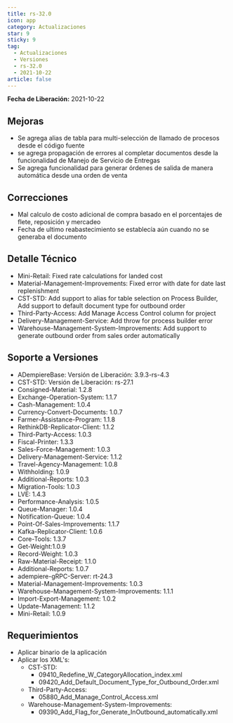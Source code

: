 ```yaml
---
title: rs-32.0
icon: app
category: Actualizaciones
star: 9
sticky: 9
tag:
  - Actualizaciones
  - Versiones
  - rs-32.0
  - 2021-10-22
article: false
---
```


**Fecha de Liberación:** 2021-10-22

## Mejoras

- Se agrega alias de tabla para multi-selección de llamado de procesos desde el código fuente
- se agrega propagación de errores al completar documentos desde la funcionalidad de Manejo de Servicio de Entregas
- Se agrega funcionalidad para generar órdenes de salida de manera automática desde una orden de venta

## Correcciones

- Mal calculo de costo adicional de compra basado en el porcentajes de flete, reposición y mercadeo
- Fecha de ultimo reabastecimiento se establecía aún cuando no se generaba el documento

## Detalle Técnico

- Mini-Retail: Fixed rate calculations for landed cost
- Material-Management-Improvements: Fixed error with date for date last replenishment
- CST-STD: Add support to alias for table selection on Process Builder, Add support to default document type for outbound order
- Third-Party-Access: Add Manage Access Control column for project
- Delivery-Management-Service: Add throw for process builder error
- Warehouse-Management-System-Improvements: Add support to generate outbound order from sales order automatically

## Soporte a Versiones

- ADempiereBase: Versión de Liberación: 3.9.3-rs-4.3
- CST-STD: Versión de Liberación: rs-27.1
- Consigned-Material: 1.2.8
- Exchange-Operation-System: 1.1.7
- Cash-Management: 1.0.4
- Currency-Convert-Documents: 1.0.7
- Farmer-Assistance-Program: 1.1.8
- RethinkDB-Replicator-Client: 1.1.2
- Third-Party-Access: 1.0.3
- Fiscal-Printer: 1.3.3
- Sales-Force-Management: 1.0.3
- Delivery-Management-Service: 1.1.2
- Travel-Agency-Management: 1.0.8
- Withholding: 1.0.9
- Additional-Reports: 1.0.3
- Migration-Tools: 1.0.3
- LVE: 1.4.3
- Performance-Analysis: 1.0.5
- Queue-Manager: 1.0.4
- Notification-Queue: 1.0.4
- Point-Of-Sales-Improvements: 1.1.7
- Kafka-Replicator-Client: 1.0.6
- Core-Tools: 1.3.7
- Get-Weight:1.0.9
- Record-Weight: 1.0.3
- Raw-Material-Receipt: 1.1.0
- Additional-Reports: 1.0.7
- adempiere-gRPC-Server: rt-24.3
- Material-Management-Improvements: 1.0.3
- Warehouse-Management-System-Improvements: 1.1.1
- Import-Export-Management: 1.0.2
- Update-Management: 1.1.2
- Mini-Retail: 1.0.9

## Requerimientos

- Aplicar binario de la aplicación
- Aplicar los XML's:
  - CST-STD:
    - 09410_Redefine_W_CategoryAllocation_index.xml
    - 09420_Add_Default_Document_Type_for_Outbound_Order.xml
  - Third-Party-Access:
    - 05880_Add_Manage_Control_Access.xml
  - Warehouse-Management-System-Improvements:
    - 09390_Add_Flag_for_Generate_InOutbound_automatically.xml
